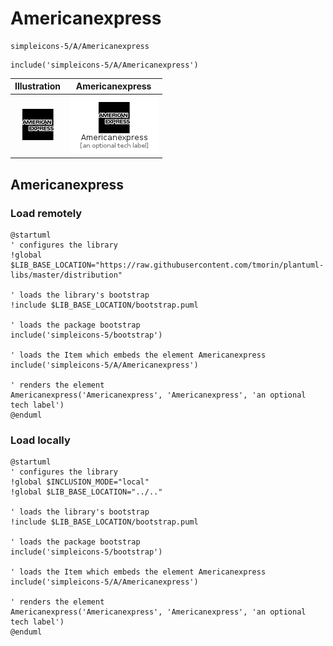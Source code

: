 # Americanexpress


```text
simpleicons-5/A/Americanexpress
```

```text
include('simpleicons-5/A/Americanexpress')
```



| Illustration | Americanexpress |
| :---: | :---: |
| ![illustration for Illustration](../../simpleicons-5/A/Americanexpress.png) | ![illustration for Americanexpress](../../simpleicons-5/A/Americanexpress.Local.png) |




## Americanexpress

### Load remotely
```plantuml
@startuml
' configures the library
!global $LIB_BASE_LOCATION="https://raw.githubusercontent.com/tmorin/plantuml-libs/master/distribution"

' loads the library's bootstrap
!include $LIB_BASE_LOCATION/bootstrap.puml

' loads the package bootstrap
include('simpleicons-5/bootstrap')

' loads the Item which embeds the element Americanexpress
include('simpleicons-5/A/Americanexpress')

' renders the element
Americanexpress('Americanexpress', 'Americanexpress', 'an optional tech label')
@enduml
```

### Load locally
```plantuml
@startuml
' configures the library
!global $INCLUSION_MODE="local"
!global $LIB_BASE_LOCATION="../.."

' loads the library's bootstrap
!include $LIB_BASE_LOCATION/bootstrap.puml

' loads the package bootstrap
include('simpleicons-5/bootstrap')

' loads the Item which embeds the element Americanexpress
include('simpleicons-5/A/Americanexpress')

' renders the element
Americanexpress('Americanexpress', 'Americanexpress', 'an optional tech label')
@enduml
```

